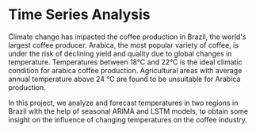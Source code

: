 # Time Series Analysis
Climate change has impacted the coffee production in Brazil, the world's largest coffee
producer. Arabica, the most popular variety of coffee, is under the risk of declining yield
and quality due to global changes in temperature. Temperatures between 18°C and 22°C is
the ideal climatic condition for arabica coffee production. Agricultural areas with average
annual temperature above 24 °C are found to be unsuitable for Arabica production. 

In this project, we analyze and forecast temperatures in two regions in Brazil with the help of seasonal ARIMA and LSTM models, to obtain some insight on the influence of changing temperatures on the coffee industry.
